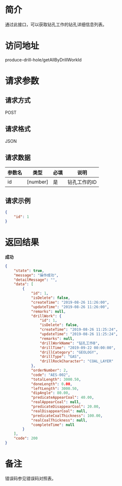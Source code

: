 # 简介
通过此接口，可以获取钻孔工作的钻孔详细信息列表。

# 访问地址
produce-drill-hole/getAllByDrillWorkId

# 请求参数

## 请求方式
POST

## 请求格式
JSON

## 请求数据
|参数名|类型|必填|说明|
|-|-|-|-|
|id|[number]|是|钻孔工作的ID|

## 请求示例
```json
{
	"id": 1
}
```

# 返回结果
**成功**
```json
{
    "state": true,
    "message": "操作成功",
    "detailMessage": "",
    "data": [
        {
            "id": 1,
            "isDelete": false,
            "createTime": "2019-08-26 11:26:00",
            "updateTime": "2019-08-26 11:26:00",
            "remarks": null,
            "drillWork": {
                "id": 1,
                "isDelete": false,
                "createTime": "2019-08-26 11:25:24",
                "updateTime": "2019-08-26 11:25:24",
                "remarks": null,
                "drillWorkName": "钻孔工作B",
                "drillTime": "2019-09-22 00:00:00",
                "drillCategory": "GEOLOGY",
                "drillType": "GAS",
                "drillRockCharacter": "COAL_LAYER"
            },
            "orderNumber": 2,
            "code": "AES-002",
            "totalLength": 3000.50,
            "doneLength": 0.00,
            "leftLength": 3000.50,
            "dipAngle": 80.00,
            "predicateAppearCoal": 40.00,
            "realAppearCoal": null,
            "predicateDisappearCoal": 20.00,
            "realDisappearCoal": null,
            "predicateCoalThickness": 100.00,
            "realCoalThickness": null,
            "completeTime": null
        }
    ],
    "code": 200
}
```


# 备注
错误码参见错误码对照表。
